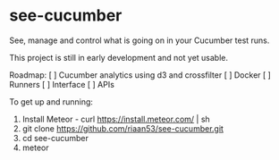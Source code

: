 # see-cucumber
See, manage and control what is going on in your Cucumber test runs.

This project is still in early development and not yet usable.

Roadmap:
[ ] Cucumber analytics using d3 and crossfilter
[ ] Docker
[ ] Runners
[ ] Interface
[ ] APIs

To get up and running:
1. Install Meteor - curl https://install.meteor.com/ | sh
2. git clone https://github.com/riaan53/see-cucumber.git
3. cd see-cucumber
4. meteor
